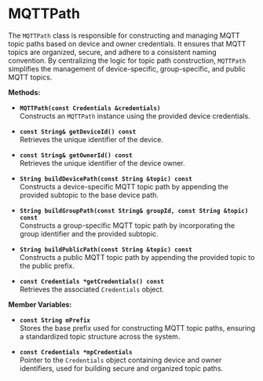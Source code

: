 # MQTTPath

The `MQTTPath` class is responsible for constructing and managing MQTT topic paths based on device and owner credentials. It ensures that MQTT topics are organized, secure, and adhere to a consistent naming convention. By centralizing the logic for topic path construction, `MQTTPath` simplifies the management of device-specific, group-specific, and public MQTT topics.

**Methods:**

* **`MQTTPath(const Credentials &credentials)`**\
  Constructs an `MQTTPath` instance using the provided device credentials.

* **`const String& getDeviceId() const`**\
  Retrieves the unique identifier of the device.

* **`const String& getOwnerId() const`**\
  Retrieves the unique identifier of the device owner.

* **`String buildDevicePath(const String &topic) const`**\
  Constructs a device-specific MQTT topic path by appending the provided subtopic to the base device path.

* **`String buildGroupPath(const String& groupId, const String &topic) const`**\
  Constructs a group-specific MQTT topic path by incorporating the group identifier and the provided subtopic.

* **`String buildPublicPath(const String &topic) const`**\
  Constructs a public MQTT topic path by appending the provided topic to the public prefix.

* **`const Credentials *getCredentials() const`**\
  Retrieves the associated `Credentials` object.

**Member Variables:**

* **`const String mPrefix`**\
  Stores the base prefix used for constructing MQTT topic paths, ensuring a standardized topic structure across the system.

* **`const Credentials *mpCredentials`**\
  Pointer to the `Credentials` object containing device and owner identifiers, used for building secure and organized topic paths.
